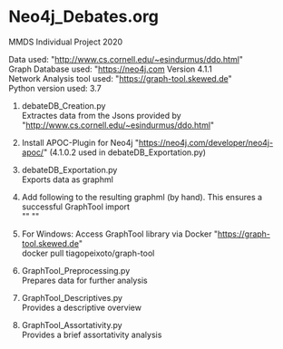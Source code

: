 # Neo4j_Debates.org
MMDS Individual Project 2020

Data used: 		"http://www.cs.cornell.edu/~esindurmus/ddo.html" \
Graph Database used: 	"https://neo4j.com Version 4.1.1 \
Network Analysis tool used: "https://graph-tool.skewed.de" \
Python version used: 3.7


1. debateDB_Creation.py \
	Extractes data from the Jsons provided by "http://www.cs.cornell.edu/~esindurmus/ddo.html"

2. Install APOC-Plugin for Neo4j "https://neo4j.com/developer/neo4j-apoc/" (4.1.0.2 used in debateDB_Exportation.py)

3. debateDB_Exportation.py \
	Exports data as graphml

4. Add following to the resulting graphml (by hand). This ensures a successful GraphTool import \
		"<key id="labels" for="node" attr.name="labels" attr.type="string"/>"
		"<key id="label" for="edge" attr.name="label" attr.type="string"/>"

5. For Windows: Access GraphTool library via Docker "https://graph-tool.skewed.de" \
		docker pull tiagopeixoto/graph-tool

6. GraphTool_Preprocessing.py \
	Prepares data for further analysis

7. GraphTool_Descriptives.py \
	Provides a descriptive overview

8. GraphTool_Assortativity.py \
	Provides a brief assortativity analysis


